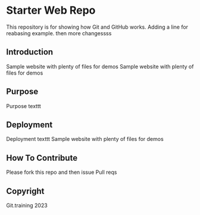 # Starter Web Repo

This repository is for showing how Git and GitHub works. Adding a line for reabasing example. then more changessss

## Introduction

Sample website with plenty of files for demos
Sample website with plenty of files for demos

## Purpose
Purpose texttt
## Deployment
Deployment texttt
Sample website with plenty of files for demos

## How To Contribute 
Please fork this repo and then issue Pull reqs

## Copyright

Git.training 2023 